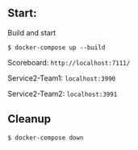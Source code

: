 
## Start:

Build and start

```
$ docker-compose up --build
```

Scoreboard: `http://localhost:7111/`

Service2-Team1: `localhost:3990`

Service2-Team2: `localhost:3991`


## Cleanup

```
$ docker-compose down
```